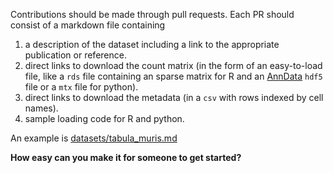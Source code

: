 Contributions should be made through pull requests. Each PR should consist of
a markdown file containing

1. a description of the dataset including a link to the appropriate publication or
reference.
2. direct links to download the count matrix (in the form of an easy-to-load file, like a `rds` file containing an sparse matrix for R and an [AnnData](https://github.com/theislab/anndata) `hdf5` file or
  a `mtx` file for python).
3. direct links to download the metadata (in a `csv` with rows indexed by cell names).
4. sample loading code for R and python.

An example is [datasets/tabula_muris.md](datasets/tabula_muris.md)

__How easy can you make it for someone to get started?__

